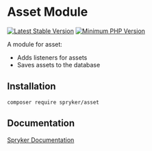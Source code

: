 # Asset Module
[![Latest Stable Version](https://poser.pugx.org/spryker/asset/v/stable.svg)](https://packagist.org/packages/spryker/asset)
[![Minimum PHP Version](https://img.shields.io/badge/php-%3E%3D%208.1-8892BF.svg)](https://php.net/)

A module for asset:

* Adds listeners for assets
* Saves assets to the database

## Installation

```
composer require spryker/asset
```

## Documentation

[Spryker Documentation](https://docs.spryker.com)
